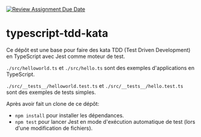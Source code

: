 [![Review Assignment Due Date](https://classroom.github.com/assets/deadline-readme-button-22041afd0340ce965d47ae6ef1cefeee28c7c493a6346c4f15d667ab976d596c.svg)](https://classroom.github.com/a/mfgz7p4a)
# typescript-tdd-kata

Ce dépôt est une base pour faire des kata TDD (Test Driven Development) en TypeScript avec Jest comme moteur de test. 

`./src/helloworld.ts` et `./src/hello.ts` sont des exemples d'applications en TypeScript.

`./src/__tests__/helloworld.test.ts` et `./src/__tests__/hello.test.ts` sont des exemples de tests simples.

Après avoir fait un clone de ce dépôt:

- `npm install` pour installer les dépendances.
- `npm test` pour lancer Jest en mode d'exécution automatique de test (lors d'une modification de fichiers).
